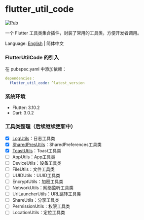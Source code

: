 # flutter_util_code

[![Pub](https://img.shields.io/pub/v/flutter_util_code.svg)](https://pub.dev/packages/flutter_util_code)

一个 Flutter 工具类集合插件，封装了常用的工具类，方便开发者调用。

Language: [English](README.md) | 简体中文

### FlutterUtilCode 的引入

在 pubspec.yaml 中添加依赖：

~~~yaml
dependencies：
  flutter_util_code: ^latest_version
~~~

### 系统环境
- Flutter: 3.10.2
- Dart: 3.0.2

### 工具类整理（后续继续更新中）
- [x] [LogUtils](https://github.com/Fitem/flutter_util_code/blob/master/lib/log_utils.dart)：日志工具类
- [x] [SharedPresUtils](https://github.com/Fitem/flutter_util_code/blob/master/lib/shared_preference_utils.dart)：SharedPreferences工具类
- [x] [ToastUtils](https://github.com/Fitem/flutter_util_code/blob/master/lib/toast_utils.dart)：Toast工具类
- [ ] AppUtils：App工具类
- [ ] DeviceUtils：设备工具类
- [ ] FileUtils：文件工具类
- [ ] UUIDUtils：UUID工具类
- [ ] EncryptUtils：加密工具类
- [ ] NetworkUtils：网络监听工具类
- [ ] UrlLauncherUtils：URL跳转工具类
- [ ] ShareUtils：分享工具类
- [ ] PermissionUtils：权限工具类
- [ ] LocationUtils：定位工具类